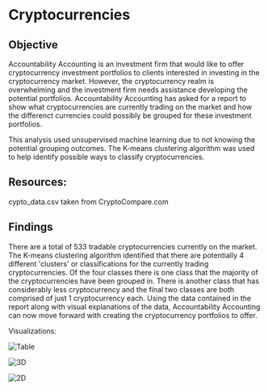 # Cryptocurrencies
## Objective
Accountability Accounting is an investment firm that would like to offer cryptocurrency investment portfolios to clients interested in investing in the cryptocurrency market.  However, the cryptocurrency realm is overwhelming and the investment firm needs assistance developing the potential portfolios.  Accountability Accounting has asked for a report to show what cryptocurrencies are currently trading on the market and how the differenct currencies could possibly be grouped for these investment portfolios. 

This analysis used unsupervised machine learning due to not knowing the potential grouping outcomes. The K-means clustering algorithm was used to help identify possible ways to classify cryptocurrencies. 

## Resources:
cypto_data.csv taken from CryptoCompare.com

## Findings
There are a total of 533 tradable cryptocurrencies currently on the market. 
The K-means clustering algorithm identified that there are potentially 4 different 'clusters' or classifications for the currently trading cryptocurrencies. Of the four classes there is one class that the majority of the cryptocurrencies have been grouped in. There is another class that has considerably less cryptocurrency and the final two classes are both comprised of just 1 cryptocurrency each. Using the data contained in the report along with visual explanations of the data, Accountability Accounting can now move forward with creating the cryptocurrency portfolios to offer.

Visualizations:

![Table](https://user-images.githubusercontent.com/106348899/195653456-fa23ea8b-0239-4ee6-8f53-1ee18ba5f74c.png)

![3D](https://user-images.githubusercontent.com/106348899/195653475-ddb86afa-ebd9-4253-9274-701a736ca4ca.png)

![2D](https://user-images.githubusercontent.com/106348899/195653494-ea508906-dcd6-4aa3-9cb3-4a5db44b0bdc.png)
